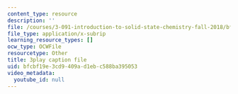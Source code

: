 ```yaml
---
content_type: resource
description: ''
file: /courses/3-091-introduction-to-solid-state-chemistry-fall-2018/bfcbf19e3cd9409ad1ebc588ba395053_5jW7OA3pjSI.srt
file_type: application/x-subrip
learning_resource_types: []
ocw_type: OCWFile
resourcetype: Other
title: 3play caption file
uid: bfcbf19e-3cd9-409a-d1eb-c588ba395053
video_metadata:
  youtube_id: null
---
```

